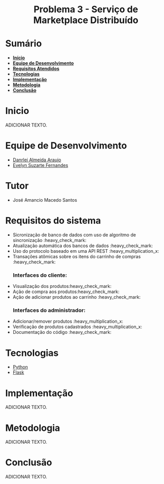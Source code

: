 <div id="titulo">
    <h1 id="titulo" align="center"> Problema 3 - Serviço de Marketplace Distribuído</h1>

</div>

<div id="sumario">
    <h1>Sumário</h1>
	<ul>
		<li><a href="#inicio"> <b>Início</b></li>
        <li><a href="#equipe"> <b>Equipe de Desenvolvimento</b></li>
        <li><a href="#requisitos"> <b>Requisitos Atendidos</b> </a> </li>
		<li><a href="#tecnologias"> <b>Tecnologias</b> </a></li>
		<li><a href="#implementacao"> <b>Implementação</b> </a> </li>
        <li><a href="#metodologia"> <b>Metodologia</b> </a> </li>
        <li><a href="#conclusao"> <b>Conclusão</b> </a> </li>
	</ul>	

<div id="inicio">
    <h1>Inicio</h1>
    <p id="descricao" align="justify">
    ADICIONAR TEXTO.     
    </p>
</div>

<div id="equipe">
    <h1>Equipe de Desenvolvimento</h1>
    <ul>
		<li><a href="https://github.com/danrleiaraujo"> Danrlei Almeida Araujo</a></li>
        <li><a href="https://github.com/Evelynsuzarte"> Evelyn Suzarte Fernandes</a></li>
	</ul>
</div>

<div id="tutor">
    <h1>Tutor</h1>
    <ul>
		<li><a>José Amancio Macedo Santos</a></li>
	</ul>
</div>


<div id="requisitos">
    <h1>Requisitos do sistema</h1>
	<ul>
		<li>Sicronização de banco de dados com uso de algoritmo de sincronização :heavy_check_mark:</li>
		<li>Atualização automática dos bancos de dados :heavy_check_mark:</li>
		<li>Uso do protocolo baseado em uma API REST :heavy_multiplication_x:</li>
		<li>Transações atômicas sobre os itens do carrinho de compras :heavy_check_mark:</li>
        <h3><b>Interfaces do cliente:</b></h3>
		<li>Visualização dos produtos:heavy_check_mark:</li>
		<li>Ação de compra aos produtos:heavy_check_mark:</li>		
		<li>Ação de adicionar produtos ao carrinho :heavy_check_mark:</li>
        <h3><b>Interfaces do administrador:</b></h3>
		<li>Adicionar/remover produtos :heavy_multiplication_x:</li>
		<li>Verificação de produtos cadastrados :heavy_multiplication_x:</li>
		<li>Documentação do código :heavy_check_mark:</li>
	</ul>
</div>

<div id="tecnologias">
    <h1>Tecnologias</h1>
    <ul>
		<li><a href="https://github.com/danrleiaraujo"> Python </a></li>
        <li><a href="https://github.com/Evelynsuzarte"> Flask</a></li>
	</ul>
</div>

<div id="implementacao">
    <h1>Implementação</h1>
    <p id="descricao" align="justify">
    ADICIONAR TEXTO.     
    </p>
</div>

<div id="metodologia">
    <h1>Metodologia</h1>
    <p id="descricao" align="justify">
    ADICIONAR TEXTO.     
    </p>
</div>

<div id="conclusao">
    <h1>Conclusão</h1>
    <p id="descricao" align="justify">
    ADICIONAR TEXTO.     
    </p>
</div>